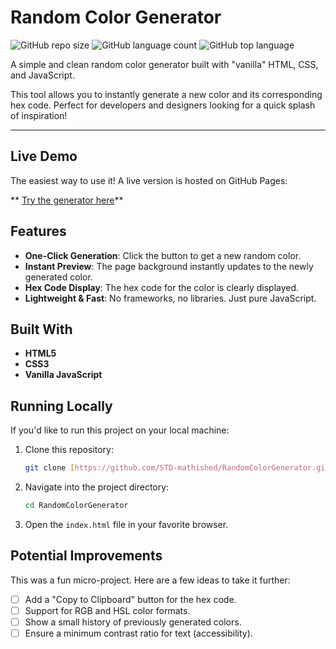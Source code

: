 # Random Color Generator

![GitHub repo size](https://img.shields.io/github/repo-size/STD-mathished/RandomColorGenerator)
![GitHub language count](https://img.shields.io/github/languages/count/STD-mathished/RandomColorGenerator)
![GitHub top language](https://img.shields.io/github/languages/top/STD-mathished/RandomColorGenerator?color=F0DB4F)

A simple and clean random color generator built with "vanilla" HTML, CSS, and JavaScript.

This tool allows you to instantly generate a new color and its corresponding hex code. Perfect for developers and designers looking for a quick splash of inspiration!

---

## Live Demo

The easiest way to use it! A live version is hosted on GitHub Pages:

** [Try the generator here](https://std-mathished.github.io/RandomColorGenerator/)**

## Features

* **One-Click Generation**: Click the button to get a new random color.
* **Instant Preview**: The page background instantly updates to the newly generated color.
* **Hex Code Display**: The hex code for the color is clearly displayed.
* **Lightweight & Fast**: No frameworks, no libraries. Just pure JavaScript.


## Built With

* **HTML5**
* **CSS3**
* **Vanilla JavaScript**

## Running Locally

If you'd like to run this project on your local machine:

1.  Clone this repository:
    ```bash
    git clone [https://github.com/STD-mathished/RandomColorGenerator.git](https://github.com/STD-mathished/RandomColorGenerator.git)
    ```
2.  Navigate into the project directory:
    ```bash
    cd RandomColorGenerator
    ```
3.  Open the `index.html` file in your favorite browser.

## Potential Improvements

This was a fun micro-project. Here are a few ideas to take it further:

* [ ] Add a "Copy to Clipboard" button for the hex code.
* [ ] Support for RGB and HSL color formats.
* [ ] Show a small history of previously generated colors.
* [ ] Ensure a minimum contrast ratio for text (accessibility).
